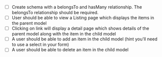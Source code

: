 - [ ] Create schema with a belongsTo and hasMany relationship. The belongsTo relationship should be required. 
- [ ] User should be able to view a Listing page which displays the items in the parent model 
- [ ] Clicking on link will display a detail page which shows details of the parent model along with the item in the child model 
- [ ] A user should be able to add an item in the child model (hint you'll need to use a select in your form)
- [ ] A user should be able to delete an item in the child model 
